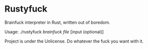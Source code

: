 # Rustyfuck
Brainfuck interpreter in Rust, written out of boredom.

Usage: ./rustyfuck *brainfuck file* [input (optional)]

Project is under the Unlicense. Do whatever the fuck you want with it.